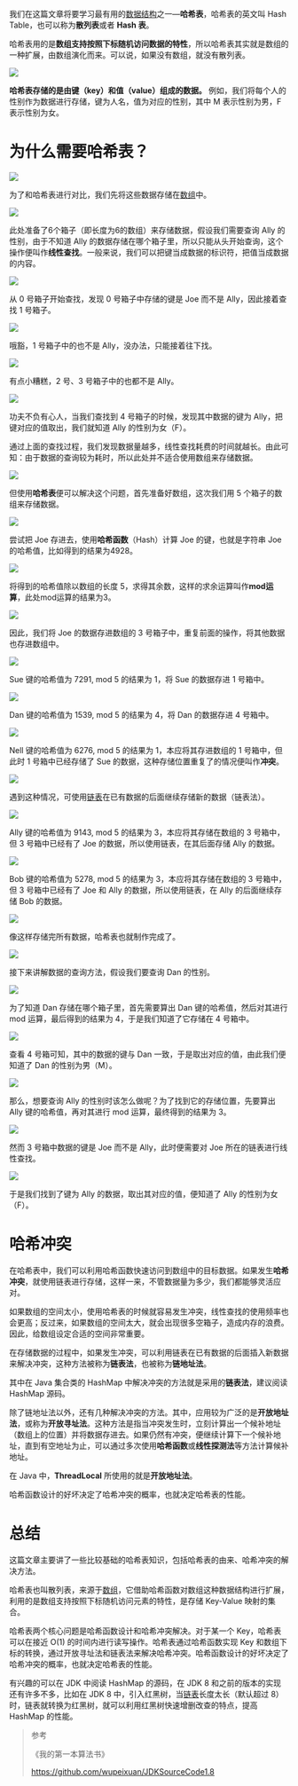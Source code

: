 我们在这篇文章将要学习最有用的[数据结构](https://www.tianheyu.top/archives/what-is-data-structure)之一—**哈希表**，哈希表的英文叫 Hash Table，也可以称为**散列表**或者 **Hash 表**。

哈希表用的是**数组支持按照下标随机访问数据的特性**，所以哈希表其实就是数组的一种扩展，由数组演化而来。可以说，如果没有数组，就没有散列表。

![](https://img-blog.csdnimg.cn/20200216231513887.png)

**哈希表存储的是由键（key）和值（value）组成的数据。** 例如，我们将每个人的性别作为数据进行存储，键为人名，值为对应的性别，其中 M 表示性别为男，F 表示性别为女。

# 为什么需要哈希表？

![](https://img-blog.csdnimg.cn/20200216232149470.png)

为了和哈希表进行对比，我们先将这些数据存储在[数组](https://www.tianheyu.top/archives/what-is-array)中。

![](https://img-blog.csdnimg.cn/20200216233056950.png)

此处准备了6个箱子（即长度为6的数组）来存储数据，假设我们需要查询 Ally 的性别，由于不知道 Ally 的数据存储在哪个箱子里，所以只能从头开始查询，这个操作便叫作**线性查找**。一般来说，我们可以把键当成数据的标识符，把值当成数据的内容。

![](https://img-blog.csdnimg.cn/20200216233931502.png)

从 0 号箱子开始查找，发现 0 号箱子中存储的键是 Joe 而不是 Ally，因此接着查找 1 号箱子。

![](https://img-blog.csdnimg.cn/20200216234058584.png)

哦豁，1 号箱子中的也不是 Ally，没办法，只能接着往下找。

![](https://img-blog.csdnimg.cn/20200216234200446.png)

有点小糟糕，2 号、3 号箱子中的也都不是 Ally。

![](https://img-blog.csdnimg.cn/20200216234249571.png)

功夫不负有心人，当我们查找到 4 号箱子的时候，发现其中数据的键为 Ally，把键对应的值取出，我们就知道 Ally 的性别为女（F）。

通过上面的查找过程，我们发现数据量越多，线性查找耗费的时间就越长。由此可知：由于数据的查询较为耗时，所以此处并不适合使用数组来存储数据。

![](https://img-blog.csdnimg.cn/20200216234518855.png)

但使用**哈希表**便可以解决这个问题，首先准备好数组，这次我们用 5 个箱子的数组来存储数据。

![](https://img-blog.csdnimg.cn/20200216234800805.png)

尝试把 Joe 存进去，使用**哈希函数**（Hash）计算 Joe 的键，也就是字符串 Joe 的哈希值，比如得到的结果为4928。

![](https://img-blog.csdnimg.cn/20200216234825750.png)

将得到的哈希值除以数组的长度 5，求得其余数，这样的求余运算叫作**mod运算**，此处mod运算的结果为3。

![](https://img-blog.csdnimg.cn/20200216235009249.png)

因此，我们将 Joe 的数据存进数组的 3 号箱子中，重复前面的操作，将其他数据也存进数组中。

![](https://img-blog.csdnimg.cn/20200216235036988.png)

Sue 键的哈希值为 7291, mod 5 的结果为 1，将 Sue 的数据存进 1 号箱中。

![](https://img-blog.csdnimg.cn/20200216235205312.png)

Dan 键的哈希值为 1539, mod 5 的结果为 4，将 Dan 的数据存进 4 号箱中。

![](https://img-blog.csdnimg.cn/20200216235229725.png)

Nell 键的哈希值为 6276, mod 5 的结果为 1，本应将其存进数组的 1 号箱中，但此时 1 号箱中已经存储了 Sue 的数据，这种存储位置重复了的情况便叫作**冲突**。

![](https://img-blog.csdnimg.cn/20200216235300432.png)

遇到这种情况，可使用[链表](https://www.tianheyu.top/archives/what-is-linkedlist)在已有数据的后面继续存储新的数据（链表法）。

![](https://img-blog.csdnimg.cn/20200216235346118.png)

Ally 键的哈希值为 9143, mod 5 的结果为 3，本应将其存储在数组的 3 号箱中，但 3 号箱中已经有了 Joe 的数据，所以使用链表，在其后面存储 Ally 的数据。

![](https://img-blog.csdnimg.cn/20200216235415829.png)

Bob 键的哈希值为 5278, mod 5 的结果为 3，本应将其存储在数组的 3 号箱中，但 3 号箱中已经有了 Joe 和 Ally 的数据，所以使用链表，在 Ally 的后面继续存储 Bob 的数据。

![](https://img-blog.csdnimg.cn/20200216235438158.png)

像这样存储完所有数据，哈希表也就制作完成了。

![](https://img-blog.csdnimg.cn/20200216235524404.png)

接下来讲解数据的查询方法，假设我们要查询 Dan 的性别。

![](https://img-blog.csdnimg.cn/20200216235545165.png)

为了知道 Dan 存储在哪个箱子里，首先需要算出 Dan 键的哈希值，然后对其进行 mod 运算，最后得到的结果为 4，于是我们知道了它存储在 4 号箱中。

![](https://img-blog.csdnimg.cn/20200216235606902.png)

查看 4 号箱可知，其中的数据的键与 Dan 一致，于是取出对应的值，由此我们便知道了 Dan 的性别为男（M）。

![](https://img-blog.csdnimg.cn/20200216235632949.png)

那么，想要查询 Ally 的性别时该怎么做呢？为了找到它的存储位置，先要算出 Ally 键的哈希值，再对其进行 mod 运算，最终得到的结果为 3。

![](https://img-blog.csdnimg.cn/20200216235652730.png)

然而 3 号箱中数据的键是 Joe 而不是 Ally，此时便需要对 Joe 所在的链表进行线性查找。

![](https://img-blog.csdnimg.cn/20200216235713280.png)

于是我们找到了键为 Ally 的数据，取出其对应的值，便知道了 Ally 的性别为女（F）。

# 哈希冲突

在哈希表中，我们可以利用哈希函数快速访问到数组中的目标数据。如果发生**哈希冲突**，就使用链表进行存储，这样一来，不管数据量为多少，我们都能够灵活应对。

如果数组的空间太小，使用哈希表的时候就容易发生冲突，线性查找的使用频率也会更高；反过来，如果数组的空间太大，就会出现很多空箱子，造成内存的浪费。因此，给数组设定合适的空间非常重要。

在存储数据的过程中，如果发生冲突，可以利用链表在已有数据的后面插入新数据来解决冲突，这种方法被称为**链表法**，也被称为**链地址法**。

其中在 Java 集合类的 HashMap 中解决冲突的方法就是采用的**链表法**，建议阅读 HashMap 源码。

除了链地址法以外，还有几种解决冲突的方法。其中，应用较为广泛的是**开放地址法**，或称为**开放寻址法**。这种方法是指当冲突发生时，立刻计算出一个候补地址（数组上的位置）并将数据存进去。如果仍然有冲突，便继续计算下一个候补地址，直到有空地址为止，可以通过多次使用**哈希函数**或**线性探测法**等方法计算候补地址。

在 Java 中，**ThreadLocal** 所使用的就是**开放地址法**。

哈希函数设计的好坏决定了哈希冲突的概率，也就决定哈希表的性能。

# 总结

这篇文章主要讲了一些比较基础的哈希表知识，包括哈希表的由来、哈希冲突的解决方法。

哈希表也叫散列表，来源于[数组](https://www.tianheyu.top/archives/what-is-array)，它借助哈希函数对数组这种数据结构进行扩展，利用的是数组支持按照下标随机访问元素的特性，是存储 Key-Value 映射的集合。

哈希表两个核心问题是哈希函数设计和哈希冲突解决。对于某一个 Key，哈希表可以在接近 O(1) 的时间内进行读写操作。哈希表通过哈希函数实现 Key 和数组下标的转换，通过开放寻址法和链表法来解决哈希冲突。哈希函数设计的好坏决定了哈希冲突的概率，也就决定哈希表的性能。

有兴趣的可以在 JDK 中阅读 HashMap 的源码，在 JDK 8 和之前的版本的实现还有许多不多，比如在 JDK 8 中，引入红黑树，当[链表](https://www.tianheyu.top/archives/what-is-linkedlist)长度太长（默认超过 8）时，链表就转换为红黑树，就可以利用红黑树快速增删改查的特点，提高 HashMap 的性能。

> 参考
> 
> 《我的第一本算法书》
>
> https://github.com/wupeixuan/JDKSourceCode1.8